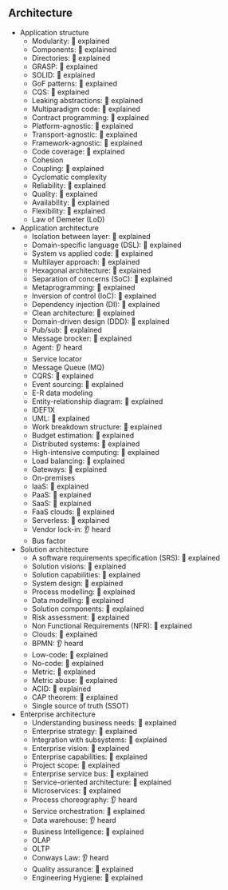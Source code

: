 ## Architecture

- Application structure
  - Modularity: 🙋 explained
  - Components: 🙋 explained
  - Directories: 🙋 explained
  - GRASP: 🙋 explained
  - SOLID: 🙋 explained
  - GoF patterns: 🙋 explained
  - CQS: 🙋 explained
  - Leaking abstractions: 🙋 explained
  - Multiparadigm code: 🙋 explained
  - Contract programming: 🙋 explained
  - Platform-agnostic: 🙋 explained
  - Transport-agnostic: 🙋 explained
  - Framework-agnostic: 🙋 explained
  - Code coverage: 🙋 explained
  - Cohesion
  - Coupling: 🙋 explained
  - Cyclomatic complexity
  - Reliability: 🙋 explained
  - Quality: 🙋 explained
  - Availability: 🙋 explained
  - Flexibility: 🙋 explained
  - Law of Demeter (LoD)
- Application architecture
  - Isolation between layer: 🙋 explained
  - Domain-specific language (DSL): 🙋 explained
  - System vs applied code: 🙋 explained
  - Multilayer approach: 🙋 explained
  - Hexagonal architecture: 🙋 explained
  - Separation of concerns (SoC): 🙋 explained
  - Metaprogramming: 🙋 explained
  - Inversion of control (IoC): 🙋 explained
  - Dependency injection (DI): 🙋 explained
  - Clean architecture: 🙋 explained
  - Domain-driven design (DDD): 🙋 explained
  - Pub/sub: 🙋 explained
  - Message brocker: 🙋 explained
  - Agent: 👂 heard
  - Service locator
  - Message Queue (MQ)
  - CQRS: 🙋 explained
  - Event sourcing: 🙋 explained
  - E-R data modeling
  - Entity-relationship diagram: 🙋 explained
  - IDEF1X
  - UML: 🙋 explained
  - Work breakdown structure: 🙋 explained
  - Budget estimation: 🙋 explained
  - Distributed systems: 🙋 explained
  - High-intensive computing: 🙋 explained
  - Load balancing: 🙋 explained
  - Gateways: 🙋 explained
  - On-premises
  - IaaS: 🙋 explained
  - PaaS: 🙋 explained
  - SaaS: 🙋 explained
  - FaaS clouds: 🙋 explained
  - Serverless: 🙋 explained
  - Vendor lock-in: 👂 heard
  - Bus factor
- Solution architecture
  - A software requirements specification (SRS): 🙋 explained
  - Solution visions: 🙋 explained
  - Solution capabilities: 🙋 explained
  - System design: 🙋 explained
  - Process modelling: 🙋 explained
  - Data modelling: 🙋 explained
  - Solution components: 🙋 explained
  - Risk assessment: 🙋 explained
  - Non Functional Requirements (NFR): 🙋 explained
  - Clouds: 🙋 explained
  - BPMN: 👂 heard
  - Low-code: 🙋 explained
  - No-code: 🙋 explained
  - Metric: 🙋 explained
  - Metric abuse: 🙋 explained
  - ACID: 🙋 explained
  - CAP theorem: 🙋 explained
  - Single source of truth (SSOT)
- Enterprise architecture
  - Understanding business needs: 🙋 explained
  - Enterprise strategy: 🙋 explained
  - Integration with subsystems: 🙋 explained
  - Enterprise vision: 🙋 explained
  - Enterprise capabilities: 🙋 explained
  - Project scope: 🙋 explained
  - Enterprise service bus: 🙋 explained
  - Service-oriented architecture: 🙋 explained
  - Microservices: 🙋 explained
  - Process choreography: 👂 heard
  - Service orchestration: 🙋 explained
  - Data warehouse: 👂 heard
  - Business Intelligence: 🙋 explained
  - OLAP
  - OLTP
  - Conways Law: 👂 heard
  - Quality assurance: 🙋 explained
  - Engineering Hygiene: 🙋 explained
